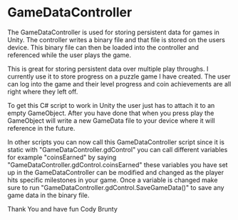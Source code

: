 # GameDataController

The GameDataController is used for storing persistent data for games in Unity. 
The controller writes a binary file and that file is stored on the users device.
This binary file can then be loaded into the controller and referenced while
the user plays the game. 

This is great for storing persistent data over multiple play throughs. I currently
use it to store progress on a puzzle game I have created. The user can log into the
game and their level progress and coin achievements are all right where they left off.

To get this C# script to work in Unity the user just has to attach it to an empty 
GameObject. After you have done that when you press play the GameObject will write a
new GameData file to your device where it will reference in the future.

In other scripts you can now call this GameDataController script since it is static with
"GameDataController.gdControl" you can call different variables for example "coinsEarned"
by saying "GameDataController.gdControl.coinsEarned" these variables you have set up in the
GameDataController can be modified and changed as the player hits specific milestones in
your game. Once a variable is changed make sure to run "GameDataController.gdControl.SaveGameData()"
to save any game data in the binary file.

Thank You and have fun
Cody Brunty
